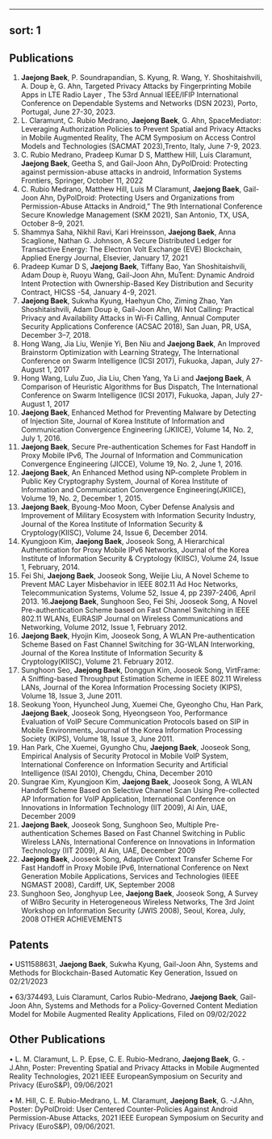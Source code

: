 
---
sort: 1
---

## Publications

1. **Jaejong Baek**, P. Soundrapandian, S. Kyung, R. Wang, Y. Shoshitaishvili, A. Doup ́e, G. Ahn, Targeted Privacy Attacks by Fingerprinting Mobile Apps in LTE Radio Layer , The 53rd Annual IEEE/IFIP International Conference on Dependable Systems and Networks (DSN 2023), Porto, Portugal, June 27-30, 2023.
2. L. Claramunt, C. Rubio Medrano, **Jaejong Baek**, G. Ahn, SpaceMediator: Leveraging Authorization Policies to Prevent Spatial and Privacy Attacks in Mobile Augmented Reality, The ACM Symposium on Access Control Models and Technologies (SACMAT 2023),Trento, Italy, June 7-9, 2023.
3. C. Rubio Medrano, Pradeep Kumar D S, Matthew Hill, Luis Claramunt, **Jaejong Baek**, Geetha S, and Gail-Joon Ahn, DyPolDroid: Protecting against permission-abuse attacks in android, Information Systems Frontiers, Springer, October 11, 2022
4. C. Rubio Medrano, Matthew Hill, Luis M Claramunt, **Jaejong Baek**, Gail-Joon Ahn, DyPolDroid: Protecting Users and Organizations from Permission-Abuse Attacks in Android,” The 9th International Conference Secure Knowledge Management (SKM 2021), San Antonio, TX, USA, October 8–9, 2021.
5. Shammya Saha, Nikhil Ravi, Kari Hreinsson, **Jaejong Baek**, Anna Scaglione, Nathan G. Johnson, A Secure Distributed Ledger for Transactive Energy: The Electron Volt Exchange (EVE) Blockchain, Applied Energy Journal, Elsevier, January 17, 2021
6. Pradeep Kumar D S, **Jaejong Baek**, Tiffany Bao, Yan Shoshitaishvili, Adam Doup ́e, Ruoyu Wang, Gail-Joon Ahn, MuTent: Dynamic Android Intent Protection with Ownership-Based Key Distribution and Security Contract, HICSS -54, January 4-9, 2021.
7. **Jaejong Baek**, Sukwha Kyung, Haehyun Cho, Ziming Zhao, Yan Shoshitaishvili, Adam Doup ́e, Gail-Joon Ahn, Wi Not Calling: Practical Privacy and Availability Attacks in Wi-Fi Calling, Annual Computer Security Applications Conference (ACSAC 2018), San Juan, PR, USA, December 3–7, 2018.
8. Hong Wang, Jia Liu, Wenjie Yi, Ben Niu and **Jaejong Baek**, An Improved Brainstorm Optimization with Learning Strategy, The International Conference on Swarm Intelligence (ICSI 2017), Fukuoka, Japan, July 27-August 1, 2017
9. Hong Wang, Lulu Zuo, Jia Liu, Chen Yang, Ya Li and **Jaejong Baek**, A Comparison of Heuristic Algorithms for Bus Dispatch, The International Conference on Swarm Intelligence (ICSI 2017), Fukuoka, Japan, July 27-August 1, 2017
10. **Jaejong Baek**, Enhanced Method for Preventing Malware by Detecting of Injection Site, Journal of Korea Institute of Information and Communication Convergence Engineering (JKIICE), Volume 14, No. 2, July 1, 2016.
11. **Jaejong Baek**, Secure Pre-authentication Schemes for Fast Handoff in Proxy Mobile IPv6, The Journal of Information and Communication Convergence Engineering (JICCE), Volume 19, No. 2, June 1, 2016.
12. **Jaejong Baek**, An Enhanced Method using NP-complete Problem in Public Key Cryptography System, Journal of Korea Institute of Information and Communication Convergence Engineering(JKIICE), Volume 19, No. 2, December 1, 2015.
13. **Jaejong Baek**, Byoung-Moo Moon, Cyber Defense Analysis and Improvement of Military Ecosystem with Information Security Industry, Journal of the Korea Institute of Information Security & Cryptology(KIISC), Volume 24, Issue 6, December 2014.
14. Kyungjoon Kim, **Jaejong Baek**, Jooseok Song, A Hierarchical Authentication for Proxy Mobile IPv6 Networks, Journal of the Korea Institute of Information Security & Cryptology (KIISC), Volume 24, Issue 1, February, 2014.
15. Fei Shi, **Jaejong Baek**, Jooseok Song, Weijie Liu, A Novel Scheme to Prevent MAC Layer Misbehavior in IEEE 802.11 Ad Hoc Networks, Telecommunication Systems, Volume 52, Issue 4, pp 2397-2406, April 2013.
16.**Jaejong Baek**, Sunghoon Seo, Fei Shi, Jooseok Song, A Novel Pre-authentication Scheme based on Fast Channel Switching in IEEE 802.11 WLANs, EURASIP Journal on Wireless Communications and Networking, Volume 2012, Issue 1, February 2012.
17. **Jaejong Baek**, Hyojin Kim, Jooseok Song, A WLAN Pre-authentication Scheme Based on Fast Channel Switching for 3G-WLAN Interworking, Journal of the Korea Institute of Information Security & Cryptology(KIISC), Volume 21. February 2012.
18. Sunghoon Seo, **Jaejong Baek**, Donggun Kim, Jooseok Song, VirtFrame: A Sniffing-based Throughput Estimation Scheme in IEEE 802.11 Wireless LANs, Journal of the Korea Information Processing Society (KIPS), Volume 18, Issue 3, June 2011.
19. Seokung Yoon, Hyuncheol Jung, Xuemei Che, Gyeongho Chu, Han Park, **Jaejong Baek**, Jooseok Song, Hyeongseon Yoo, Performance Evaluation of VoIP Secure Communication Protocols based on SIP in Mobile Environments, Journal of the Korea Information Processing Society (KIPS), Volume 18, Issue 3, June 2011.
20. Han Park, Che Xuemei, Gyungho Chu, **Jaejong Baek**, Jooseok Song, Empirical Analysis of Security Protocol in Mobile VoIP System, International Conference on Information Security and Artificial Intelligence (ISAI 2010), Chengdu, China, December 2010 
21. Sungrae Kim, Kyungjoon Kim, **Jaejong Baek**, Jooseok Song, A WLAN Handoff Scheme Based on Selective Channel Scan Using Pre-collected AP Information for VoIP Application, International Conference on Innovations in Information Technology (IIT 2009), Al Ain, UAE, December 2009
22. **Jaejong Baek**, Jooseok Song, Sunghoon Seo, Multiple Pre-authentication Schemes Based on Fast Channel Switching in Public Wireless LANs, International Conference on Innovations in Information Technology (IIT 2009), Al Ain, UAE, December 2009
23. **Jaejong Baek**, Jooseok Song, Adaptive Context Transfer Scheme For Fast Handoff in Proxy Mobile IPv6, International Conference on Next Generation Mobile Applications, Services and Technologies (IEEE NGMAST 2008), Cardiff, UK, September 2008
24. Sunghoon Seo, Jonghyup Lee, **Jaejong Baek**, Jooseok Song, A Survey of WiBro Security in Heterogeneous Wireless Networks, The 3rd Joint Workshop on Information Security (JWIS 2008), Seoul, Korea, July, 2008
OTHER ACHIEVEMENTS

## Patents

• US11588631, **Jaejong Baek**, Sukwha Kyung, Gail-Joon Ahn, Systems and Methods for Blockchain-Based Automatic Key Generation, Issued on 02/21/2023

• 63/374493, Luis Claramunt, Carlos Rubio-Medrano, **Jaejong Baek**, Gail-Joon Ahn, Systems and Methods for a Policy-Governed Content Mediation Model for Mobile Augmented Reality Applications, Filed on
09/02/2022

## Other Publications

• L. M. Claramunt, L. P. Epse, C. E. Rubio-Medrano, **Jaejong Baek**, G. -J.Ahn, Poster: Preventing Spatial and Privacy Attacks in Mobile Augmented Reality Technologies, 2021 IEEE EuropeanSymposium on Security and Privacy (EuroS&P), 09/06/2021

• M. Hill, C. E. Rubio-Medrano, L. M. Claramunt, **Jaejong Baek**, G. -J.Ahn, Poster: DyPolDroid: User Centered Counter-Policies Against Android Permission-Abuse Attacks, 2021 IEEE European Symposium on Security and Privacy (EuroS&P), 09/06/2021.
